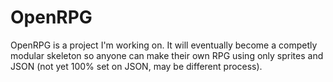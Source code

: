 # OpenRPG

OpenRPG is a project I'm working on. It will eventually become a competly modular skeleton so anyone can make their own RPG using only sprites and JSON (not yet 100% set on JSON, may be different process).